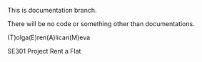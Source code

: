 This is documentation branch.

There will be no code or something other than documentations.



(T)olga(E)ren(A)lican(M)eva

SE301 Project
Rent a Flat


